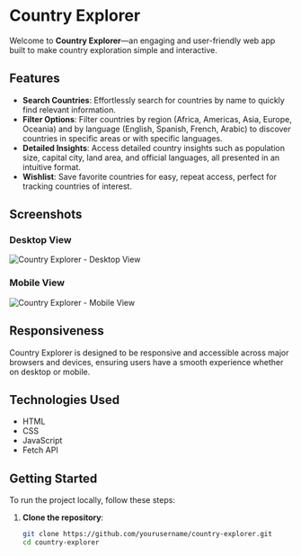 # Country Explorer

Welcome to **Country Explorer**—an engaging and user-friendly web app built to make country exploration simple and interactive. 

## Features

- **Search Countries**: Effortlessly search for countries by name to quickly find relevant information.
- **Filter Options**: Filter countries by region (Africa, Americas, Asia, Europe, Oceania) and by language (English, Spanish, French, Arabic) to discover countries in specific areas or with specific languages.
- **Detailed Insights**: Access detailed country insights such as population size, capital city, land area, and official languages, all presented in an intuitive format.
- **Wishlist**: Save favorite countries for easy, repeat access, perfect for tracking countries of interest.

## Screenshots

### Desktop View
![Country Explorer - Desktop View](https://github.com/user-attachments/assets/a5ac920d-c60a-4137-887d-5816e3aed762)

### Mobile View
![Country Explorer - Mobile View](https://github.com/user-attachments/assets/e8457c0f-2092-4c82-af26-02f3bd2c92be)

## Responsiveness

Country Explorer is designed to be responsive and accessible across major browsers and devices, ensuring users have a smooth experience whether on desktop or mobile.

## Technologies Used

- HTML
- CSS
- JavaScript
- Fetch API

## Getting Started

To run the project locally, follow these steps:

1. **Clone the repository**:
   ```bash
   git clone https://github.com/yourusername/country-explorer.git
   cd country-explorer
   

